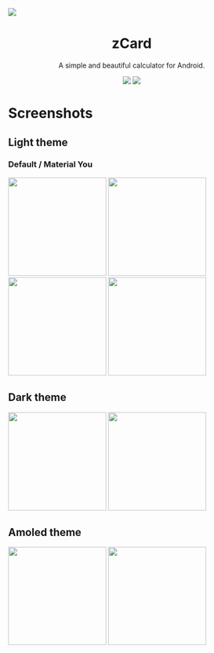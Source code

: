 <img src="https://i.postimg.cc/28KHLp0C/ZCALC.png">

<h1 align="center">zCard</h1>

<div align="center">
  <p>A simple and beautiful  calculator for Android.</p>
  <img src="https://ziadoua.github.io/m3-Markdown-Badges/badges/Android/android2.svg">
  <img src="https://ziadoua.github.io/m3-Markdown-Badges/badges/Kotlin/kotlin2.svg">
</div>

# Screenshots

## Light theme

### Default / Material You

<div>
  <img src="https://i.postimg.cc/SQ2zKQLh/screenshot-7.jpg" width="200">
  <img src="https://i.postimg.cc/QVZD8JQH/screenshot-8.jpg" width="200">
  <img src="https://i.postimg.cc/s2jVGmtW/screenshot-5.jpg" width="200">
  <img src="https://i.postimg.cc/4Np7z8F2/screenshot-6.jpg" width="200">
</div>

## Dark theme

<div>
  <img src="https://i.postimg.cc/prFxM6nw/screenshot-3.jpg" width="200">
  <img src="https://i.postimg.cc/ZYGvvkjy/screenshot-4.jpg" width="200">
</div>

## Amoled theme


<div>
  <img src="https://i.postimg.cc/yd5B5HWh/screenshot-1.jpg" width="200">
  <img src="https://i.postimg.cc/mDhB8DZ2/screenshot-2.jpg" width="200">
</div>
